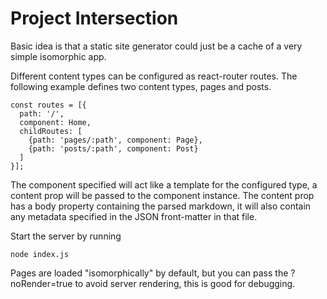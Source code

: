 # Project Intersection

Basic idea is that a static site generator could just be a cache of a very simple isomorphic app.

Different content types can be configured as react-router routes.  The following example defines two content types, pages and posts.

```
const routes = [{ 
  path: '/',
  component: Home,
  childRoutes: [
    {path: 'pages/:path', component: Page},
    {path: 'posts/:path', component: Post}
  ]
}];
```

The component specified will act like a template for the configured type, a content prop will be passed to the component instance.  The content prop has a body property containing the parsed markdown, it will also contain any metadata specified in the JSON front-matter in that file.

Start the server by running 

```
node index.js
```

Pages are loaded "isomorphically" by default, but you can pass the ?noRender=true to avoid server rendering, this is good for debugging.
